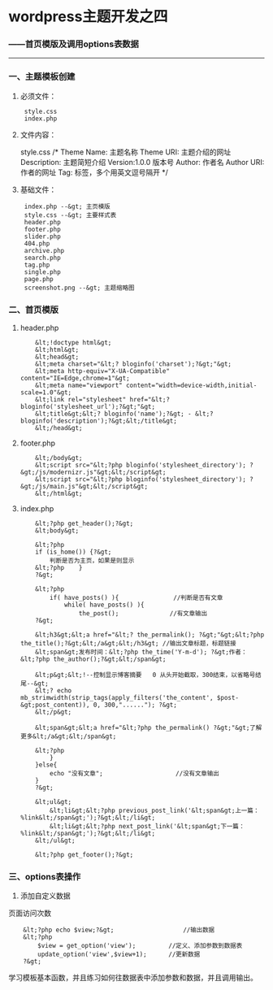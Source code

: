 # wordpress主题开发之四
### ——首页模版及调用options表数据
---
### 一、主题模板创建

1. 必须文件：

		style.css
		index.php

2. 文件内容：

	style.css
		/*
		Theme Name: 主题名称
		Theme URI: 主题介绍的网址
		Description: 主题简短介绍
		Version:1.0.0 版本号
		Author: 作者名
		Author URI: 作者的网址
		Tag: 标签，多个用英文逗号隔开
		*/

3. 基础文件：

		index.php --&gt; 主页模版
		style.css --&gt; 主要样式表
		header.php
		footer.php
		slider.php
		404.php
		archive.php
		search.php
		tag.php
		single.php
		page.php
		screenshot.png --&gt; 主题缩略图

### 二、首页模版

1. 	header.php

			&lt;!doctype html&gt;
			&lt;html&gt;
			&lt;head&gt;
			&lt;meta charset="&lt;? bloginfo('charset');?&gt;"&gt;
			&lt;meta http-equiv="X-UA-Compatible" content="IE=Edge,chrome=1"&gt;
			&lt;meta name="viewport" content="width=device-width,initial-scale=1.0"&gt;
			&lt;link rel="stylesheet" href="&lt;? bloginfo('stylesheet_url');?&gt;"&gt;
			&lt;title&gt;&lt;? bloginfo('name');?&gt; - &lt;? bloginfo('description');?&gt;&lt;/title&gt;
			&lt;/head&gt;

2. 	footer.php

			&lt;/body&gt;
			&lt;script src="&lt;?php bloginfo('stylesheet_directory'); ?&gt;/js/modernizr.js"&gt;&lt;/script&gt; 
			&lt;script src="&lt;?php bloginfo('stylesheet_directory'); ?&gt;/js/main.js"&gt;&lt;/script&gt;
			&lt;/html&gt;

3. 	index.php

			&lt;?php get_header();?&gt;
			&lt;body&gt;

			&lt;?php 
			if (is_home()) {?&gt;
				判断是否为主页，如果是则显示
			&lt;?php	} 
			?&gt;

			&lt;?php 
				if( have_posts() ){               //判断是否有文章
					while( have_posts() ){
						the_post();				 //有文章输出
			?&gt;
			
			&lt;h3&gt;&lt;a href="&lt;? the_permalink(); ?&gt;"&gt;&lt;?php the_title();?&gt;&lt;/a&gt;&lt;/h3&gt; //输出文章标题，标题链接
			&lt;span&gt;发布时间：&lt;?php the_time('Y-m-d'); ?&gt;作者：&lt;?php the_author();?&gt;&lt;/span&gt;
			
			&lt;p&gt;&lt;!--控制显示博客摘要   0 从头开始截取，300结束，以省略号结尾--&gt;
			&lt;? echo mb_strimwidth(strip_tags(apply_filters('the_content', $post-&gt;post_content)), 0, 300,"......"); ?&gt;
			&lt;/p&gt;

			&lt;span&gt;&lt;a href="&lt;?php the_permalink() ?&gt;"&gt;了解更多&lt;/a&gt;&lt;/span&gt;	

			&lt;?php
				}
			}else{
				echo "没有文章";					//没有文章输出
			}
			?&gt;

			&lt;ul&gt;
				&lt;li&gt;&lt;?php previous_post_link('&lt;span&gt;上一篇：%link&lt;/span&gt;');?&gt;&lt;/li&gt;
				&lt;li&gt;&lt;?php next_post_link('&lt;span&gt;下一篇：%link&lt;/span&gt;');?&gt;&lt;/li&gt;
			&lt;/ul&gt;

			&lt;?php get_footer();?&gt;

### 三、options表操作

1. 添加自定义数据

页面访问次数

		&lt;?php echo $view;?&gt;					//输出数据	
		&lt;?php
			$view = get_option('view');			//定义、添加参数到数据表
			update_option('view',$view+1);		//更新数据
		?&gt;

学习模板基本函数，并且练习如何往数据表中添加参数和数据，并且调用输出。